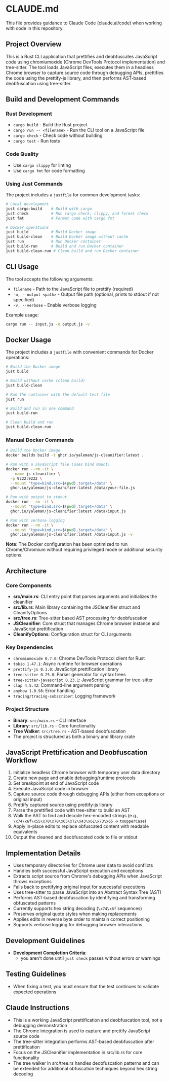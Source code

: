 # CLAUDE.md

This file provides guidance to Claude Code (claude.ai/code) when working with
code in this repository.

## Project Overview

This is a Rust CLI application that prettifies and deobfuscates JavaScript code using
chromiumoxide (Chrome DevTools Protocol implementation) and tree-sitter. The tool loads
JavaScript files, executes them in a headless Chrome browser to capture source
code through debugging APIs, prettifies the code using the prettify-js
library, and then performs AST-based deobfuscation using tree-sitter.

## Build and Development Commands

### Rust Development

- `cargo build` - Build the Rust project
- `cargo run -- <filename>` - Run the CLI tool on a JavaScript file
- `cargo check` - Check code without building
- `cargo test` - Run tests

### Code Quality

- Use `cargo clippy` for linting
- Use `cargo fmt` for code formatting

### Using Just Commands

The project includes a `justfile` for common development tasks:

```bash
# Local development
just cargo-build    # Build with cargo
just check          # Run cargo check, clippy, and format check
just fmt            # Format code with cargo fmt

# Docker operations  
just build          # Build Docker image
just build-clean    # Build Docker image without cache
just run            # Run Docker container
just build-run      # Build and run Docker container
just build-clean-run # Clean build and run Docker container
```

## CLI Usage

The tool accepts the following arguments:

- `filename` - Path to the JavaScript file to prettify (required)
- `-o, --output <path>` - Output file path (optional, prints to stdout if not
  specified)
- `-v, --verbose` - Enable verbose logging

Example usage:

```bash
cargo run -- input.js -o output.js -v
```

## Docker Usage

The project includes a `justfile` with convenient commands for Docker
operations:

```bash
# Build the Docker image
just build

# Build without cache (clean build)
just build-clean

# Run the container with the default test file
just run

# Build and run in one command
just build-run

# Clean build and run
just build-clean-run
```

### Manual Docker Commands

```bash
# Build the Docker image
docker buildx build -t ghcr.io/yaleman/js-cleanifier:latest .

# Run with a JavaScript file (uses bind mount)
docker run --rm -it \
  --name js-cleanifier \
  -p 9222:9222 \
  --mount "type=bind,src=$(pwd),target=/data" \
  ghcr.io/yaleman/js-cleanifier:latest /data/your-file.js

# Run with output to stdout
docker run --rm -it \
  --mount "type=bind,src=$(pwd),target=/data" \
  ghcr.io/yaleman/js-cleanifier:latest /data/input.js

# Run with verbose logging
docker run --rm -it \
  --mount "type=bind,src=$(pwd),target=/data" \
  ghcr.io/yaleman/js-cleanifier:latest /data/input.js -v
```

**Note**: The Docker configuration has been optimized to run Chrome/Chromium
without requiring privileged mode or additional security options.

## Architecture

### Core Components

- **src/main.rs**: CLI entry point that parses arguments and initializes the
  cleanifier
- **src/lib.rs**: Main library containing the JSCleanifier struct and
  CleanifyOptions
- **src/tree.rs**: Tree-sitter based AST processing for deobfuscation
- **JSCleanifier**: Core struct that manages Chrome browser instance and
  JavaScript prettification
- **CleanifyOptions**: Configuration struct for CLI arguments

### Key Dependencies

- `chromiumoxide 0.7.0`: Chrome DevTools Protocol client for Rust
- `tokio 1.47.1`: Async runtime for browser operations
- `prettify-js 0.1.0`: JavaScript prettification library
- `tree-sitter 0.25.8`: Parser generator for syntax trees
- `tree-sitter-javascript 0.23.1`: JavaScript grammar for tree-sitter
- `clap 4.5.42`: Command-line argument parsing
- `anyhow 1.0.98`: Error handling
- `tracing/tracing-subscriber`: Logging framework

### Project Structure

- **Binary**: `src/main.rs` - CLI interface
- **Library**: `src/lib.rs` - Core functionality
- **Tree Walker**: `src/tree.rs` - AST-based deobfuscation
- The project is structured as both a binary and library crate

## JavaScript Prettification and Deobfuscation Workflow

1. Initialize headless Chrome browser with temporary user data directory
2. Create new page and enable debugging/runtime protocols
3. Set breakpoint at end of JavaScript code
4. Execute JavaScript code in browser
5. Capture source code through debugging APIs (either from exceptions or
   original input)
6. Prettify captured source using prettify-js library
7. Parse the prettified code with tree-sitter to build an AST
8. Walk the AST to find and decode hex-encoded strings (e.g., `\x74\x6f\x55\x70\x70\x65\x72\x43\x61\x73\x65` → `toUpperCase`)
9. Apply in-place edits to replace obfuscated content with readable equivalents
10. Output the cleaned and deobfuscated code to file or stdout

## Implementation Details

- Uses temporary directories for Chrome user data to avoid conflicts
- Handles both successful JavaScript execution and exceptions
- Extracts script source from Chrome's debugging APIs when JavaScript throws
  exceptions
- Falls back to prettifying original input for successful executions
- Uses tree-sitter to parse JavaScript into an Abstract Syntax Tree (AST)
- Performs AST-based deobfuscation by identifying and transforming obfuscated patterns
- Currently supports hex string decoding (`\x74\x6f` sequences)
- Preserves original quote styles when making replacements
- Applies edits in reverse byte order to maintain correct positioning
- Supports verbose logging for debugging browser interactions

## Development Guidelines

- **Development Completion Criteria**: 
  - you aren't done until `just check` passes without errors or warnings

## Testing Guidelines

- When fixing a test, you must ensure that the test continues to validate expected operations

## Claude Instructions

- This is a working JavaScript prettification and deobfuscation tool, not a debugging
  demonstration
- The Chrome integration is used to capture and prettify JavaScript source code
- The tree-sitter integration performs AST-based deobfuscation after prettification
- Focus on the JSCleanifier implementation in src/lib.rs for core functionality
- The tree walker in src/tree.rs handles deobfuscation patterns and can be extended
  for additional obfuscation techniques beyond hex string decoding